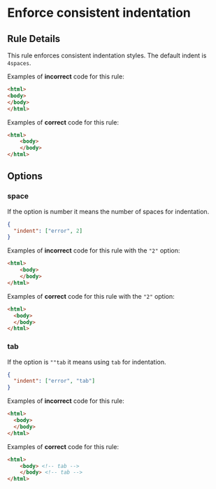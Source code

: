 # Enforce consistent indentation

## Rule Details

This rule enforces consistent indentation styles. The default indent is `4spaces`.

Examples of **incorrect** code for this rule:

<!-- prettier-ignore-start -->
```html
<html>
<body>
</body>
</html>
```
<!-- prettier-ignore-end -->

Examples of **correct** code for this rule:

<!-- prettier-ignore-start -->
```html
<html>
    <body>
    </body>
</html>
```
<!-- prettier-ignore-end -->

## Options

### space

If the option is number it means the number of spaces for indentation.

```json
{
  "indent": ["error", 2]
}
```

Examples of **incorrect** code for this rule with the `"2"` option:

<!-- prettier-ignore-start -->
```html
<html>
    <body>
    </body>
</html>
```
<!-- prettier-ignore-end -->

Examples of **correct** code for this rule with the `"2"` option:

<!-- prettier-ignore-start -->
```html
<html>
  <body>
  </body>
</html>
```
<!-- prettier-ignore-end -->

### tab

If the option is `""tab` it means using `tab` for indentation.

```json
{
  "indent": ["error", "tab"]
}
```

Examples of **incorrect** code for this rule:

<!-- prettier-ignore-start -->
```html
<html>
  <body>
  </body>
</html>
```
<!-- prettier-ignore-end -->

Examples of **correct** code for this rule:

<!-- prettier-ignore-start -->
```html
<html>
    <body> <!-- tab -->
    </body> <!-- tab -->
</html>
```
<!-- prettier-ignore-end -->
